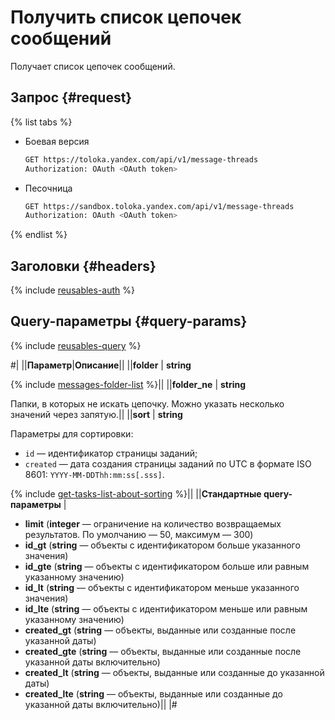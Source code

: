 # Получить список цепочек сообщений

Получает список цепочек сообщений.

## Запрос {#request}

{% list tabs %}

- Боевая версия

    ```bash
    GET https://toloka.yandex.com/api/v1/message-threads
    Authorization: OAuth <OAuth token>
    ```

- Песочница

    ```bash
    GET https://sandbox.toloka.yandex.com/api/v1/message-threads
    Authorization: OAuth <OAuth token>
    ```

{% endlist %}

## Заголовки {#headers}

{% include [reusables-auth](../_includes/reusables/id-reusables/auth.md) %}

## Query-параметры {#query-params}

{% include [reusables-query](../_includes/reusables/id-reusables/query.md) %}

#|
||**Параметр**|**Описание**||
||**folder** | **string**

{% include [messages-folder-list](../_includes/concepts/message-send/id-messages/folder-list.md) %}||
||**folder_ne** | **string**

Папки, в которых не искать цепочку. Можно указать несколько значений через запятую.||
||**sort** | **string**

Параметры для сортировки:

- `id` — идентификатор страницы заданий;
- `created` — дата создания страницы заданий по UTC в формате ISO 8601: `YYYY-MM-DDThh:mm:ss[.sss]`.

{% include [get-tasks-list-about-sorting](../_includes/concepts/get-tasks-list/id-get-tasks-list/about-sorting.md) %}||
||**Стандартные query-параметры** |
- **limit** (**integer** — ограничение на количество возвращаемых результатов. По умолчанию — 50, максимум — 300)
- **id_gt** (**string** — объекты с идентификатором больше указанного значения)
- **id_gte** (**string** — объекты с идентификатором больше или равным указанному значению)
- **id_lt** (**string** — объекты с идентификатором меньше указанного значения)
- **id_lte** (**string** — объекты с идентификатором меньше или равным указанному значению)
- **created_gt** (**string** — объекты, выданные или созданные после указанной даты)
- **created_gte** (**string** — объекты, выданные или созданные после указанной даты включительно)
- **created_lt** (**string** — объекты, выданные или созданные до указанной даты)
- **created_lte** (**string** — объекты, выданные или созданные до указанной даты включительно)||
|#
